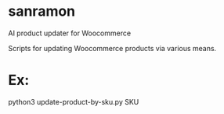 # sanramon
AI product updater for Woocommerce 

Scripts for updating Woocommerce products via various means.

# Ex:
python3 update-product-by-sku.py SKU
